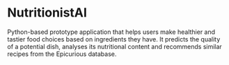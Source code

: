 # NutritionistAI
 Python-based prototype application that helps users make healthier and tastier food choices based on ingredients they have. It predicts the quality of a potential dish, analyses its nutritional content and recommends similar recipes from the Epicurious database.
